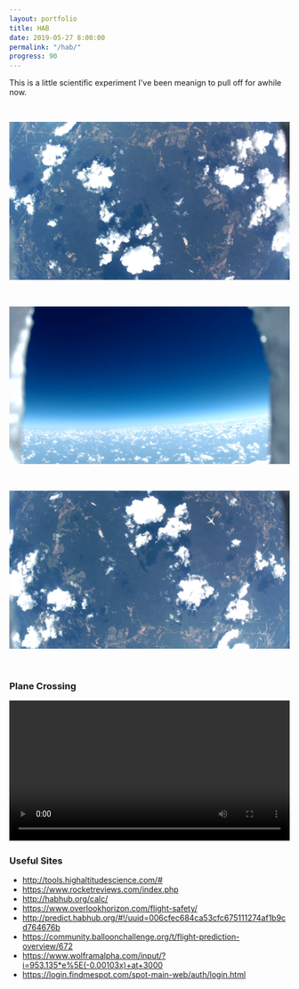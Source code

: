 ```yaml
---
layout: portfolio
title: HAB
date: 2019-05-27 8:00:00
permalink: "/hab/"
progress: 90
---
```



This is a little scientific experiment I've been meanign to pull off for awhile now.

<br>

![Bottom](/assets/img/portfolio/hab/bottom.jpg)

<br>

![Side](/assets/img/portfolio/hab/side.png)

<br>

![Plane](/assets/img/portfolio/hab/plane.png)

<br>

### Plane Crossing
<video width="100%" controls>
    <source src="/assets/img/portfolio/hab/plane.mp4" type="video/mp4">
    Your broswer does not support the video tag.
</video>
<br>

### Useful Sites
- http://tools.highaltitudescience.com/#
- https://www.rocketreviews.com/index.php
- http://habhub.org/calc/
- https://www.overlookhorizon.com/flight-safety/
- http://predict.habhub.org/#!/uuid=006cfec684ca53cfc675111274af1b9cd764676b
- https://community.balloonchallenge.org/t/flight-prediction-overview/672
- https://www.wolframalpha.com/input/?i=953.135*e%5E(-0.00103x)+at+3000
- https://login.findmespot.com/spot-main-web/auth/login.html